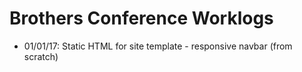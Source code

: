 # Brothers Conference Worklogs

+ 01/01/17: Static HTML for site template - responsive navbar (from scratch)
